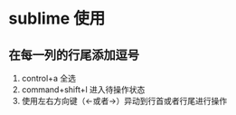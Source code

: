 # sublime 使用
## 在每一列的行尾添加逗号
1. control+a 全选
2. command+shift+l 进入待操作状态
3. 使用左右方向键（←或者→）异动到行首或者行尾进行操作
